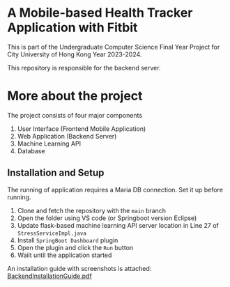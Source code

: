 # A Mobile-based Health Tracker Application with Fitbit
This is part of the Undergraduate Computer Science Final Year Project for City University of Hong Kong Year 2023-2024.

This repository is responsible for the backend server.

# More about the project
The project consists of four major components
1. User Interface (Frontend Mobile Application)
2. Web Application (Backend Server)
3. Machine Learning API
4. Database

## Installation and Setup

The running of application requires a Maria DB connection. Set it up before running.

1. Clone and fetch the repository with the `main` branch
2. Open the folder using VS code (or Springboot version Eclipse)
3. Update flask-based machine learning API server location in Line 27 of  `StressServiceImpl.java`
4. Install `SpringBoot Dashboard` plugin
6. Open the plugin and click the `Run` button
7. Waiit until the application started

An installation guide with screenshots is attached: [BackendInstallationGuide.pdf](https://github.com/MinnieWY/Android-Health-Tracker-Backend/blob/main/BackendInstallationGuide.pdf)
